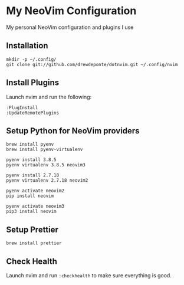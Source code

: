 # My NeoVim Configuration

My personal NeoVim configuration and plugins I use

## Installation

```
mkdir -p ~/.config/
git clone git://github.com/drewdeponte/dotnvim.git ~/.config/nvim
```

## Install Plugins

Launch nvim and run the following:

```
:PlugInstall
:UpdateRemotePlugins
```

## Setup Python for NeoVim providers

```
brew install pyenv
brew install pyenv-virtualenv

pyenv install 3.8.5
pyenv virtualenv 3.8.5 neovim3

pyenv install 2.7.18
pyenv virtualenv 2.7.18 neovim2

pyenv activate neovim2
pip install neovim

pyenv activate neovim3
pip3 install neovim
```

## Setup Prettier

```
brew install prettier
```

## Check Health

Launch nvim and run `:checkhealth` to make sure everything is good.

